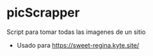 # picScrapper
Script para tomar todas las imagenes de un sitio
- Usado para https://sweet-regina.kyte.site/